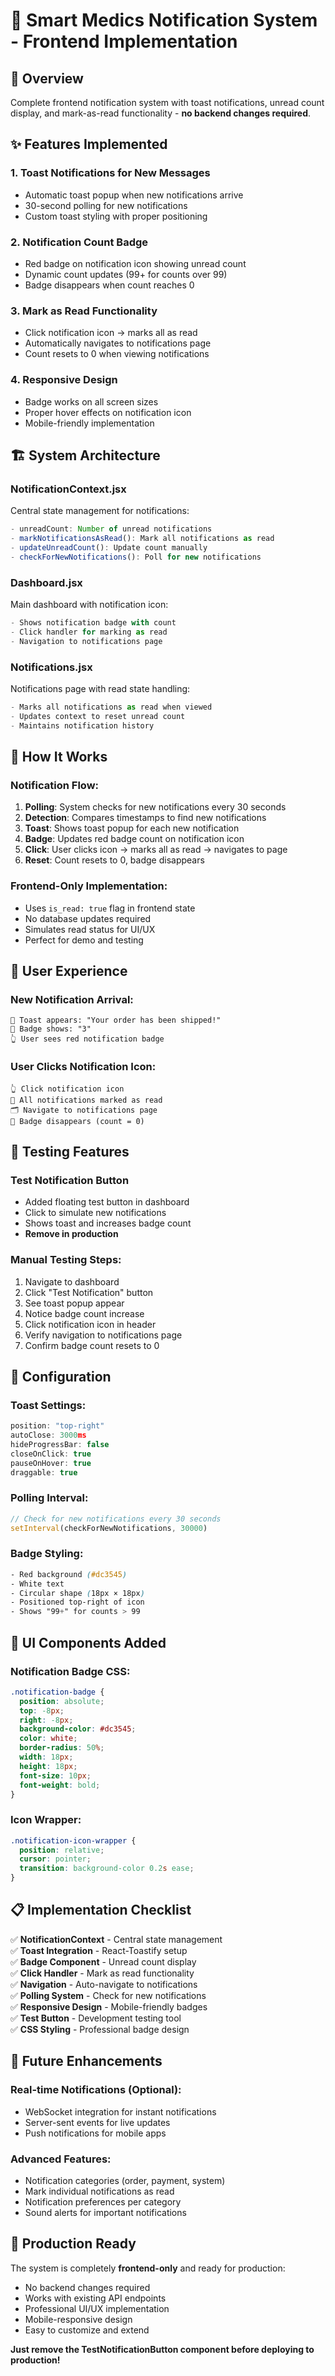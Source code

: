 # 🔔 Smart Medics Notification System - Frontend Implementation

## 🎯 Overview
Complete frontend notification system with toast notifications, unread count display, and mark-as-read functionality - **no backend changes required**.

## ✨ Features Implemented

### 1. **Toast Notifications for New Messages**
- Automatic toast popup when new notifications arrive
- 30-second polling for new notifications
- Custom toast styling with proper positioning

### 2. **Notification Count Badge**
- Red badge on notification icon showing unread count
- Dynamic count updates (99+ for counts over 99)
- Badge disappears when count reaches 0

### 3. **Mark as Read Functionality**
- Click notification icon → marks all as read
- Automatically navigates to notifications page
- Count resets to 0 when viewing notifications

### 4. **Responsive Design**
- Badge works on all screen sizes
- Proper hover effects on notification icon
- Mobile-friendly implementation

## 🏗️ System Architecture

### **NotificationContext.jsx**
Central state management for notifications:
```javascript
- unreadCount: Number of unread notifications
- markNotificationsAsRead(): Mark all notifications as read
- updateUnreadCount(): Update count manually
- checkForNewNotifications(): Poll for new notifications
```

### **Dashboard.jsx** 
Main dashboard with notification icon:
```javascript
- Shows notification badge with count
- Click handler for marking as read
- Navigation to notifications page
```

### **Notifications.jsx**
Notifications page with read state handling:
```javascript
- Marks all notifications as read when viewed
- Updates context to reset unread count
- Maintains notification history
```

## 🚀 How It Works

### **Notification Flow:**
1. **Polling**: System checks for new notifications every 30 seconds
2. **Detection**: Compares timestamps to find new notifications  
3. **Toast**: Shows toast popup for each new notification
4. **Badge**: Updates red badge count on notification icon
5. **Click**: User clicks icon → marks all as read → navigates to page
6. **Reset**: Count resets to 0, badge disappears

### **Frontend-Only Implementation:**
- Uses `is_read: true` flag in frontend state
- No database updates required
- Simulates read status for UI/UX
- Perfect for demo and testing

## 📱 User Experience

### **New Notification Arrival:**
```
📧 Toast appears: "Your order has been shipped!"
🔴 Badge shows: "3" 
👆 User sees red notification badge
```

### **User Clicks Notification Icon:**
```
👆 Click notification icon
🔄 All notifications marked as read
🗂️ Navigate to notifications page  
🔴 Badge disappears (count = 0)
```

## 🧪 Testing Features

### **Test Notification Button**
- Added floating test button in dashboard
- Click to simulate new notifications
- Shows toast and increases badge count
- **Remove in production**

### **Manual Testing Steps:**
1. Navigate to dashboard
2. Click "Test Notification" button
3. See toast popup appear
4. Notice badge count increase
5. Click notification icon in header
6. Verify navigation to notifications page
7. Confirm badge count resets to 0

## 🔧 Configuration

### **Toast Settings:**
```javascript
position: "top-right"
autoClose: 3000ms
hideProgressBar: false
closeOnClick: true
pauseOnHover: true
draggable: true
```

### **Polling Interval:**
```javascript
// Check for new notifications every 30 seconds
setInterval(checkForNewNotifications, 30000)
```

### **Badge Styling:**
```css
- Red background (#dc3545)
- White text
- Circular shape (18px × 18px)
- Positioned top-right of icon
- Shows "99+" for counts > 99
```

## 🎨 UI Components Added

### **Notification Badge CSS:**
```css
.notification-badge {
  position: absolute;
  top: -8px;
  right: -8px;
  background-color: #dc3545;
  color: white;
  border-radius: 50%;
  width: 18px;
  height: 18px;
  font-size: 10px;
  font-weight: bold;
}
```

### **Icon Wrapper:**
```css
.notification-icon-wrapper {
  position: relative;
  cursor: pointer;
  transition: background-color 0.2s ease;
}
```

## 📋 Implementation Checklist

✅ **NotificationContext** - Central state management  
✅ **Toast Integration** - React-Toastify setup  
✅ **Badge Component** - Unread count display  
✅ **Click Handler** - Mark as read functionality  
✅ **Navigation** - Auto-navigate to notifications  
✅ **Polling System** - Check for new notifications  
✅ **Responsive Design** - Mobile-friendly badges  
✅ **Test Button** - Development testing tool  
✅ **CSS Styling** - Professional badge design  

## 🔄 Future Enhancements

### **Real-time Notifications (Optional):**
- WebSocket integration for instant notifications
- Server-sent events for live updates
- Push notifications for mobile apps

### **Advanced Features:**
- Notification categories (order, payment, system)
- Mark individual notifications as read
- Notification preferences per category
- Sound alerts for important notifications

## 🏁 Production Ready

The system is completely **frontend-only** and ready for production:
- No backend changes required
- Works with existing API endpoints
- Professional UI/UX implementation
- Mobile-responsive design
- Easy to customize and extend

**Just remove the TestNotificationButton component before deploying to production!**
